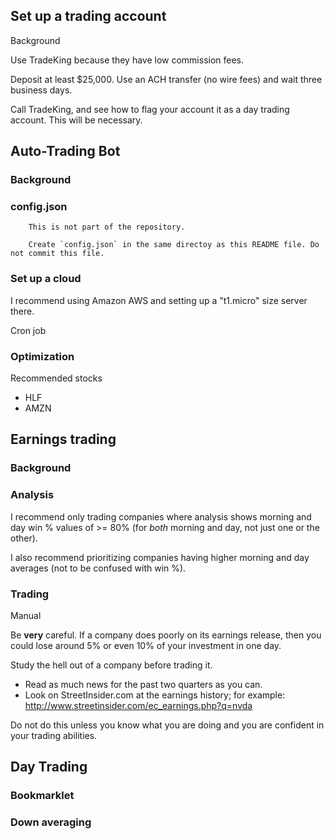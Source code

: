## Set up a trading account

Background

Use TradeKing because they have low commission fees.

Deposit at least $25,000. Use an ACH transfer (no wire fees) and wait three business days.

Call TradeKing, and see how to flag your account it as a day trading account. This will be necessary.


## Auto-Trading Bot

### Background

### config.json
        This is not part of the repository.

        Create `config.json` in the same directoy as this README file. Do not commit this file.

### Set up a cloud

I recommend using Amazon AWS and setting up a "t1.micro" size server there.

Cron job

### Optimization

Recommended stocks

* HLF
* AMZN


## Earnings trading

### Background

### Analysis

I recommend only trading companies where analysis shows morning and day win % values
of >= 80% (for *both* morning and day, not just one or the other).

I also recommend prioritizing companies having higher morning and day averages (not
to be confused with win %).

### Trading

Manual

Be **very** careful. If a company does poorly on its earnings release, then you could
lose around 5% or even 10% of your investment in one day.

Study the hell out of a company before trading it.
* Read as much news for the past two quarters as you can.
* Look on StreetInsider.com at the earnings history;
  for example: http://www.streetinsider.com/ec_earnings.php?q=nvda

Do not do this unless you know what you are doing and you are confident in your trading abilities.


## Day Trading

### Bookmarklet

### Down averaging
